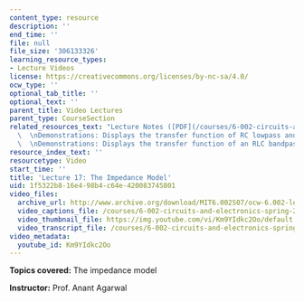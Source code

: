```yaml
---
content_type: resource
description: ''
end_time: ''
file: null
file_size: '306133326'
learning_resource_types:
- Lecture Videos
license: https://creativecommons.org/licenses/by-nc-sa/4.0/
ocw_type: ''
optional_tab_title: ''
optional_text: ''
parent_title: Video Lectures
parent_type: CourseSection
related_resources_text: "Lecture Notes ([PDF](/courses/6-002-circuits-and-electronics-spring-2007/resources/6002_l17))\
  \  \nDemonstrations: Displays the transfer function of RC lowpass and highpass ([PDF](/courses/6-002-circuits-and-electronics-spring-2007/resources/demo_20))\
  \  \nDemonstrations: Displays the transfer function of an RLC bandpass ([PDF](/courses/6-002-circuits-and-electronics-spring-2007/resources/demo_22))"
resource_index_text: ''
resourcetype: Video
start_time: ''
title: 'Lecture 17: The Impedance Model'
uid: 1f5322b8-16e4-98b4-c64e-420083745801
video_files:
  archive_url: http://www.archive.org/download/MIT6.002S07/ocw-6.002-lec-mit-10250-06nov2003-220k.mp4
  video_captions_file: /courses/6-002-circuits-and-electronics-spring-2007/1a944e5a42415fb6b00562687223bbaa_Km9YIdkc2Oo.vtt
  video_thumbnail_file: https://img.youtube.com/vi/Km9YIdkc2Oo/default.jpg
  video_transcript_file: /courses/6-002-circuits-and-electronics-spring-2007/254c07711d0d0afbe138b49944c36adb_Km9YIdkc2Oo.pdf
video_metadata:
  youtube_id: Km9YIdkc2Oo
---
```


**Topics covered:** The impedance model

**Instructor:** Prof. Anant Agarwal

